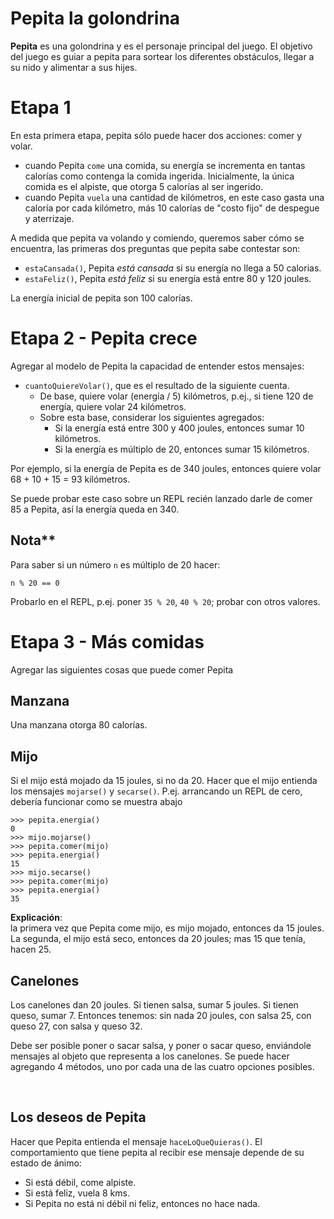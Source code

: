 # Pepita la golondrina
**Pepita** es una golondrina y es el personaje principal del juego. 
El objetivo del juego es guiar a pepita para sortear los diferentes obstáculos, llegar a su nido y alimentar a sus hijes.

# Etapa 1
En esta primera etapa, pepita sólo puede hacer dos acciones: comer y volar.
- cuando Pepita `come` una comida, su energía se incrementa en tantas calorías como contenga la comida ingerida.
  Inicialmente, la única comida es el alpiste, que otorga 5 calorías al ser ingerido.
- cuando Pepita `vuela` una cantidad de kilómetros, en este caso gasta una caloría por cada kilómetro, más 10 calorías de "costo fijo" de despegue y aterrizaje.

A medida que pepita va volando y comiendo, queremos saber cómo se encuentra, las primeras dos preguntas que pepita sabe contestar son:
- `estaCansada()`, Pepita _está cansada_ si su energía no llega a 50 calorias.
- `estaFeliz()`, Pepita _está feliz_ si su energía está entre 80 y 120 joules.

La energía inicial de pepita son 100 calorías.

# Etapa 2 - Pepita crece

Agregar al modelo de Pepita la capacidad de entender estos mensajes:
- `cuantoQuiereVolar()`, que es el resultado de la siguiente cuenta. <br> 
  - De base, quiere volar (energía / 5) kilómetros, p.ej., si tiene 120 de energía, quiere volar 24 kilómetros. 
  - Sobre esta base, considerar los siguientes agregados:
    - Si la energía está entre 300 y 400 joules, entonces sumar 10  kilómetros.
    - Si la energía es múltiplo de 20, entonces sumar 15 kilómetros. 
  
Por ejemplo, si la energía de Pepita es de 340 joules, entonces quiere volar 68 + 10 + 15 = 93 kilómetros. 
 
Se puede probar este caso sobre un REPL recién lanzado darle de comer 85 a Pepita, así la energía queda en 340.

## Nota** <br>
Para saber si un número `n` es múltiplo de 20 hacer: 
```
n % 20 == 0
``` 
Probarlo en el REPL, p.ej. poner `35 % 20`, `40 % 20`; probar con otros valores.

# Etapa 3 - Más comidas
Agregar las siguientes cosas que puede comer Pepita

## Manzana
Una manzana otorga 80 calorías.

## Mijo

Si el mijo está mojado da 15 joules, si no da 20. 
Hacer que el mijo entienda los mensajes `mojarse()` y `secarse()`.
P.ej. arrancando un REPL de cero, debería funcionar como se muestra abajo
  
```
>>> pepita.energia()
0
>>> mijo.mojarse()
>>> pepita.comer(mijo)
>>> pepita.energia()
15
>>> mijo.secarse()
>>> pepita.comer(mijo)
>>> pepita.energia()
35
```

**Explicación**: <br> 
la primera vez que Pepita come mijo, es mijo mojado, entonces da 15 joules.
La segunda, el mijo está seco, entonces da 20 joules; mas 15 que tenía, hacen 25.

## Canelones
Los canelones dan 20 joules. Si tienen salsa, sumar 5 joules. Si tienen queso, sumar 7.
Entonces tenemos: sin nada 20 joules, con salsa 25, con queso 27, con salsa y queso 32.

Debe ser posible poner o sacar salsa, y poner o sacar queso, enviándole mensajes al objeto que representa a los canelones. Se puede hacer agregando 4 métodos, uno por cada una de las cuatro opciones posibles.

<br>

## Los deseos de Pepita

Hacer que Pepita entienda el mensaje `haceLoQueQuieras()`. El comportamiento que tiene pepita al recibir ese mensaje depende de su estado de ánimo:
- Si está débil, come alpiste.
- Si está feliz, vuela 8 kms. 
- Si Pepita no está ni débil ni feliz, entonces no hace nada.


